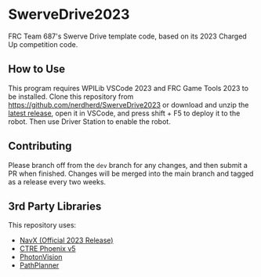 # SwerveDrive2023

FRC Team 687's Swerve Drive template code, based on its 2023 Charged Up competition code. 
## How to Use

This program requires WPILib VSCode 2023 and FRC Game Tools 2023 to be installed.
Clone this repository from <https://github.com/nerdherd/SwerveDrive2023> 
or download and unzip the [latest release](https://github.com/nerdherd/SwerveDrive2023/releases/latest),
open it in VSCode, and press shift + F5 to deploy it to the robot. 
Then use Driver Station to enable the robot.

## Contributing

Please branch off from the `dev` branch for any changes, and then submit a PR when finished. 
Changes will be merged into the main branch and tagged as a release every two weeks.

## 3rd Party Libraries

This repository uses:
- [NavX (Official 2023 Release)](https://dev.studica.com/releases/2023/NavX.json)
- [CTRE Phoenix v5](https://store.ctr-electronics.com/software/)
- [PhotonVision](https://photonvision.org/)
- [PathPlanner](https://github.com/mjansen4857/pathplanner)
